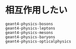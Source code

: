 # 相互作用したい

```{toctree}
geant4-physics-bosons
geant4-physics-leptons
geant4-physics-mesons
geant4-physics-baryons
geant4-physics-opticalphysics
```
